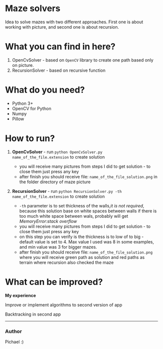 # Maze solvers

Idea to solve mazes with two different approaches. First one is about working with picture, and second one is about recursion.

# What you can find in here?

1. OpenCvSolver - based on `OpenCV` library to create one path based only on picture.
2. RecursionSolver - based on recursive function

# What do you need?

- Python 3+
- OpenCV for Python
- Numpy
- Pillow

# How to run?

1. **OpenCvSolver** -  run ```python OpenCvSolver.py name_of_the_file.extension``` to create solution
    - you will receive many pictures from steps I did to get solution - to close them just press any key
    - after finish you should receive file: <code>name_of_the_file_solution.png</code> in the folder directory of maze picture
    
2. **RecursionSolver** - run ```python RecursionSolver.py -th name_of_the_file.extension``` to create solution
    - <code>-th</code> parameter is to set thickness of the walls,*it is not required*, because this solution base on white spaces between walls
        if there is too much white space between wals, probably will get *MemoryError:stack overflow*
    - you will receive many pictures from steps I did to get solution - to close them just press any key
    - on this step you can verify is the thickness is to low of to big - default value is set to 4. Max value I used was 
    8 in some examples, and min value was 3 for bigger mazes.
    - after finish you should receive file: <code>name_of_the_file_solution.png</code> where you will receive green path
    as solution and red paths as terrain where recursion also checked the maze

# What can be improved?

**My experience**

Improve or implement algorithms to second version of app

Backtracking in second app

***

### Author
Pichael :) 
